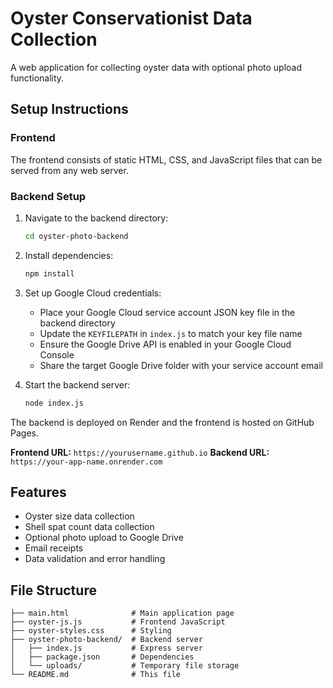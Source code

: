 # Oyster Conservationist Data Collection

A web application for collecting oyster data with optional photo upload functionality.

## Setup Instructions

### Frontend
The frontend consists of static HTML, CSS, and JavaScript files that can be served from any web server.

### Backend Setup
1. Navigate to the backend directory:
   ```bash
   cd oyster-photo-backend
   ```

2. Install dependencies:
   ```bash
   npm install
   ```

3. Set up Google Cloud credentials:
   - Place your Google Cloud service account JSON key file in the backend directory
   - Update the `KEYFILEPATH` in `index.js` to match your key file name
   - Ensure the Google Drive API is enabled in your Google Cloud Console
   - Share the target Google Drive folder with your service account email

4. Start the backend server:
   ```bash
   node index.js
   ```

The backend is deployed on Render and the frontend is hosted on GitHub Pages.

**Frontend URL:** `https://yourusername.github.io`
**Backend URL:** `https://your-app-name.onrender.com`

## Features
- Oyster size data collection
- Shell spat count data collection
- Optional photo upload to Google Drive
- Email receipts
- Data validation and error handling

## File Structure
```
├── main.html              # Main application page
├── oyster-js.js           # Frontend JavaScript
├── oyster-styles.css      # Styling
├── oyster-photo-backend/  # Backend server
│   ├── index.js           # Express server
│   ├── package.json       # Dependencies
│   └── uploads/           # Temporary file storage
└── README.md              # This file
``` 